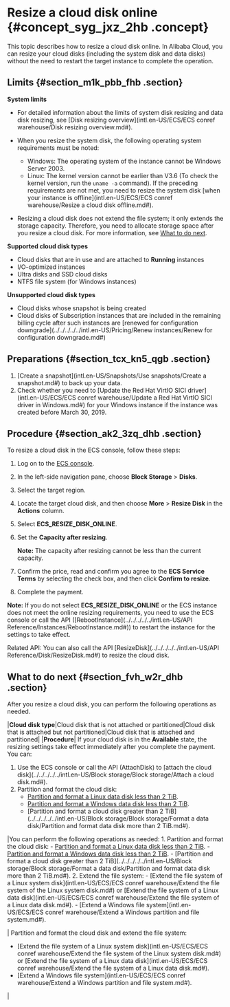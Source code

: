 # Resize a cloud disk online {#concept_syg_jxz_2hb .concept}

This topic describes how to resize a cloud disk online. In Alibaba Cloud, you can resize your cloud disks \(including the system disk and data disks\) without the need to restart the target instance to complete the operation.

## Limits {#section_m1k_pbb_fhb .section}

**System limits** 

-   For detailed information about the limits of system disk resizing and data disk resizing, see [Disk resizing overview](intl.en-US/ECS/ECS conref warehouse/Disk resizing overview.md#).
-   When you resize the system disk, the following operating system requirements must be noted:

    -   Windows: The operating system of the instance cannot be Windows Server 2003.
    -   Linux: The kernel version cannot be earlier than V3.6 \(To check the kernel version, run the `uname -a` command\).
    If the preceding requirements are not met, you need to resize the system disk [when your instance is offline](intl.en-US/ECS/ECS conref warehouse/Resize a cloud disk offline.md#).

-   Resizing a cloud disk does not extend the file system; it only extends the storage capacity. Therefore, you need to allocate storage space after you resize a cloud disk. For more information, see [What to do next](#).

**Supported cloud disk types** 

-   Cloud disks that are in use and are attached to **Running** instances
-   I/O-optimized instances
-   Ultra disks and SSD cloud disks
-   NTFS file system \(for Windows instances\)

**Unsupported cloud disk types** 

-   Cloud disks whose snapshot is being created
-   Cloud disks of Subscription instances that are included in the remaining billing cycle after such instances are [renewed for configuration downgrade](../../../../../intl.en-US/Pricing/Renew instances/Renew for configuration downgrade.md#)

## Preparations {#section_tcx_kn5_qgb .section}

1.  [Create a snapshot](intl.en-US/Snapshots/Use snapshots/Create a snapshot.md#) to back up your data.
2.  Check whether you need to [Update the Red Hat VirtIO SICI driver](intl.en-US/ECS/ECS conref warehouse/Update a Red Hat VirtIO SICI driver in Windows.md#) for your Windows instance if the instance was created before March 30, 2019.

## Procedure {#section_ak2_3zq_dhb .section}

To resize a cloud disk in the ECS console, follow these steps:

1.  Log on to the [ECS console](https://ecs.console.aliyun.com/).
2.  In the left-side navigation pane, choose **Block Storage** \> **Disks**.
3.  Select the target region.
4.  Locate the target cloud disk, and then choose **More** \> **Resize Disk** in the **Actions** column.
5.  Select **ECS\_RESIZE\_DISK\_ONLINE**.
6.  Set the **Capacity after resizing**.

    **Note:** The capacity after resizing cannot be less than the current capacity.

7.  Confirm the price, read and confirm you agree to the **ECS Service Terms** by selecting the check box, and then click **Confirm to resize**.
8.  Complete the payment.

**Note:** If you do not select **ECS\_RESIZE\_DISK\_ONLINE** or the ECS instance does not meet the online resizing requirements, you need to use the ECS console or call the API \([RebootInstance](../../../../../intl.en-US/API Reference/Instances/RebootInstance.md#)\) to restart the instance for the settings to take effect.

Related API: You can also call the API [ResizeDisk](../../../../../intl.en-US/API Reference/Disk/ResizeDisk.md#) to resize the cloud disk.

## What to do next {#section_fvh_w2r_dhb .section}

After you resize a cloud disk, you can perform the following operations as needed.

|**Cloud disk type**|Cloud disk that is not attached or partitioned|Cloud disk that is attached but not partitioned|Cloud disk that is attached and partitioned|
|**Procedure**| If your cloud disk is in the **Available** state, the resizing settings take effect immediately after you complete the payment. You can:

 1.  Use the ECS console or call the API \(AttachDisk\) to [attach the cloud disk](../../../../../intl.en-US/Block storage/Block storage/Attach a cloud disk.md#).
2.  Partition and format the cloud disk:
    -   [Partition and format a Linux data disk less than 2 TiB](../../../../../intl.en-US/.md#).
    -   [Partition and format a Windows data disk less than 2 TiB](../../../../../intl.en-US/.md#).
    -   [Partition and format a cloud disk greater than 2 TiB](../../../../../intl.en-US/Block storage/Block storage/Format a data disk/Partition and format data disk more than 2 TiB.md#).

 |You can perform the following operations as needed: 1.  Partition and format the cloud disk:
    -   [Partition and format a Linux data disk less than 2 TiB](../../../../../intl.en-US/.md#).
    -   [Partition and format a Windows data disk less than 2 TiB](../../../../../intl.en-US/.md#).
    -   [Partition and format a cloud disk greater than 2 TiB](../../../../../intl.en-US/Block storage/Block storage/Format a data disk/Partition and format data disk more than 2 TiB.md#).
2.  Extend the file system:
    -   [Extend the file system of a Linux system disk](intl.en-US/ECS/ECS conref warehouse/Extend the file system of the Linux system disk.md#) or [Extend the file system of a Linux data disk](intl.en-US/ECS/ECS conref warehouse/Extend the file system of a Linux data disk.md#).
    -   [Extend a Windows file system](intl.en-US/ECS/ECS conref warehouse/Extend a Windows partition and file system.md#).

 | Partition and format the cloud disk and extend the file system:

 -   [Extend the file system of a Linux system disk](intl.en-US/ECS/ECS conref warehouse/Extend the file system of the Linux system disk.md#) or [Extend the file system of a Linux data disk](intl.en-US/ECS/ECS conref warehouse/Extend the file system of a Linux data disk.md#).
-   [Extend a Windows file system](intl.en-US/ECS/ECS conref warehouse/Extend a Windows partition and file system.md#).

 |


